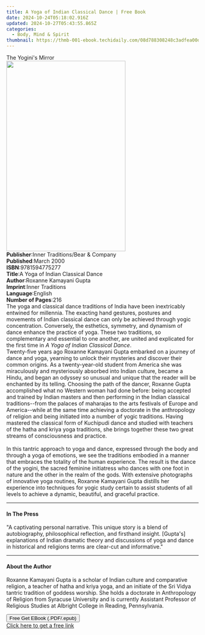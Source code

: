 ```yaml
---
title: A Yoga of Indian Classical Dance | Free Book
date: 2024-10-24T05:18:02.916Z
updated: 2024-10-27T05:43:55.865Z
categories:
  - Body, Mind & Spirit
thumbnail: https://thmb-001-ebook.techidaily.com/08d788308248c3adfea00d662f91dc34c594cd3d8453e6534af7acad1280e495.jpg
---
```

<main id="book-container">
  <div class="flex flex-col">
    <div class="book-brief flex-1 py-6 px-4 sm:p-6 md:py-10 md:px-8">
      <!-- brief-->
      <div class="book-brief-main">The Yogini's Mirror</div>
    </div>
    <div
      class="book-meta-info flex-1 grid gap-4 col-start-1 col-end-3 row-start-1 sm:mb-6 sm:grid-cols-4 lg:gap-6 lg:col-start-2 lg:row-end-6 lg:row-span-6 lg:mb-0"
    >
      <div
        class="book-meta-info-left place-content-center mt-4 p-4 text-sm leading-6 col-start-2 col-span-2 dark:text-slate-400"
      >
        <img
          class="w-full h-500 object-cover rounded-lg sm:h-255 sm:col-span-2 lg:col-span-full"
          src="https://img-001-ebook.techidaily.com/1d264bf8aeaaff938be3efd99461f679ecdd58069c1dd3628e9a5b047cf20cf4.jpg"
          alt=""
          width="312"
          height="500"
        />
      </div>
      <div
        class="book-meta-info-right mt-2 col-start-1 row-start-2 col-span-3 self-center"
      >
        <!-- meta data  -->
        <div class="flex flex-col px-4 md:px-8">
          <div class="flex-1">
            <strong>Publisher</strong>:<span class="px-2"
              >Inner Traditions/Bear &amp; Company</span
            >
          </div>
          <div class="flex-1">
            <strong>Published</strong>:<span class="px-2">March 2000</span>
          </div>
          <div class="flex-1">
            <strong>ISBN</strong>:<span class="px-2">9781594775277</span>
          </div>
          <div class="flex-1">
            <strong>Title</strong>:<span class="px-2"
              >A Yoga of Indian Classical Dance</span
            >
          </div>
          <div class="flex-1">
            <strong>Author</strong>:<span class="px-2"
              >Roxanne Kamayani Gupta</span
            >
          </div>
          <div class="flex-1">
            <strong>Imprint</strong>:<span class="px-2">Inner Traditions</span>
          </div>
          <div class="flex-1">
            <strong>Language</strong>:<span class="px-2">English</span>
          </div>
          <div class="flex-1">
            <strong>Number of Pages</strong>:<span class="px-2">216</span>
          </div>
        </div>
      </div>
    </div>
    <div class="book-description flex-1 py-6 px-4 sm:p-6 md:py-10 md:px-8">
      <div class="book-description-main">
        <div accordion-content="" id="description">
          The yoga and classical dance traditions of India have been
          inextricably entwined for millennia. The exacting hand gestures,
          postures and movements of Indian classical dance can only be achieved
          through yogic concentration. Conversely, the esthetics, symmetry, and
          dynamism of dance enhance the practice of yoga. These two traditions,
          so complementary and essential to one another, are united and
          explicated for the first time in
          <i>A Yoga of Indian Classical Dance</i>. <br />Twenty-five years ago
          Roxanne Kamayani Gupta embarked on a journey of dance and yoga,
          yearning to unlock their mysteries and discover their common origins.
          As a twenty-year-old student from America she was miraculously and
          mysteriously absorbed into Indian culture, became a Hindu, and began
          an odyssey so unusual and unique that the reader will be enchanted by
          its telling. Choosing the path of the dancer, Roxanne Gupta
          accomplished what no Western woman had done before: being accepted and
          trained by Indian masters and then performing in the Indian classical
          traditions--from the palaces of maharajas to the arts festivals of
          Europe and America--while at the same time achieving a doctorate in
          the anthropology of religion and being initiated into a number of
          yogic traditions. Having mastered the classical form of Kuchipudi
          dance and studied with teachers of the hatha and kriya yoga
          traditions, she brings together these two great streams of
          consciousness and practice. <br /><br />In this tantric approach to
          yoga and dance, expressed through the body and through a yoga of
          emotions, we see the traditions embodied in a manner that embraces the
          totality of the human experience. The result is the dance of the
          yogini, the sacred feminine initiatress who dances with one foot in
          nature and the other in the realm of the gods. With extensive
          photographs of innovative yoga routines, Roxanne Kamayani Gupta
          distills her experience into techniques for yogic study certain to
          assist students of all levels to achieve a dynamic, beautiful, and
          graceful practice.
        </div>
        <div class="accordion-fader"></div>
      </div>
    </div>
    <div class="book-excerpts flex-1 py-6 px-4 sm:p-6 md:py-10 md:px-8">
      <!-- excerpts-->
      <div class="book-excerpts-main">
        <hr />
        <h4 class="placeholder placeholder-heading">
          <span>In The Press</span>
        </h4>
        <p>
          "A captivating personal narrative. This unique story is a blend of
          autobiography, philosophical reflection, and firsthand insight.
          [Gupta's] explanations of Indian dramatic theory and discussions of
          yoga and dance in historical and religions terms are clear-cut and
          informative."
        </p>
      </div>
    </div>
    <div class="book-about-author flex-1 py-6 px-4 sm:p-6 md:py-10 md:px-8">
      <!-- about author-->
      <div class="book-main-author-main">
        <hr />
        <h4 class="placeholder placeholder-heading">
          <span>About the Author</span>
        </h4>
        <p>
          Roxanne Kamayani Gupta is a scholar of Indian culture and comparative
          religion, a teacher of hatha and kriya yoga, and an initiate of the
          Sri Vidya tantric tradition of goddess worship. She holds a doctorate
          in Anthropology of Religion from Syracuse University and is currently
          Assistant Professor of Religious Studies at Albright College in
          Reading, Pennsylvania.
        </p>
      </div>
    </div>
    <div class="book-free-get flex-1 py-6 px-4 sm:p-6 md:py-10 md:px-8">
      <button
        id="btn-free-get"
        class="bg-blue-500 hover:bg-blue-700 text-white font-bold py-2 px-4 rounded"
      >
        Free Get EBook (.PDF/.epub)
      </button>
      <div id="countdown-display" class="px-2 text-lg mt-2"></div>
      <a
        id="free-link"
        class="hidden bg-blue-500 hover:bg-blue-700 text-white font-bold py-2 px-4 rounded"
        href="https://www.ebooks.com/en-us/book/95782277/a-yoga-of-indian-classical-dance/roxanne-kamayani-gupta/"
        target="_blank"
        >Click here to get a free link</a
      >
    </div>
    <script>
      let countdownTime = 0;
      let countdownInterval = null;
      document
        .getElementById('btn-free-get')
        .addEventListener('click', startCountdown);
      function startCountdown() {
        countdownTime = new Date().getTime() + 60000 * 3;
        countdownInterval = setInterval(updateCountdown, 1000);
        document.getElementById('btn-free-get').disabled = true;
        document
          .getElementById('btn-free-get')
          .classList.add('bg-gray-500', 'cursor-not-allowed');
      }
      function updateCountdown() {
        let currentTime = new Date().getTime();
        let timeLeft = countdownTime - currentTime;
        let secondsLeft = Math.floor(timeLeft / 1000);
        document.getElementById('countdown-display').innerHTML =
          `Remaining time: ${secondsLeft} seconds.`;
        if (secondsLeft <= 0) {
          clearInterval(countdownInterval);
          document.getElementById('btn-free-get').classList.add('hidden');
          document.getElementById('free-link').classList.remove('hidden');
          document.getElementById('countdown-display').innerHTML = '';
        }
      }
    </script>
  </div>
</main>

<ins class="adsbygoogle"
      style="display:block"
      data-ad-client="ca-pub-7571918770474297"
      data-ad-slot="8358498916"
      data-ad-format="auto"
      data-full-width-responsive="true"></ins>
    